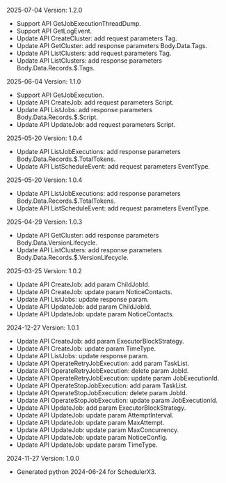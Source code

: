 2025-07-04 Version: 1.2.0
- Support API GetJobExecutionThreadDump.
- Support API GetLogEvent.
- Update API CreateCluster: add request parameters Tag.
- Update API GetCluster: add response parameters Body.Data.Tags.
- Update API ListClusters: add request parameters Tag.
- Update API ListClusters: add response parameters Body.Data.Records.$.Tags.


2025-06-04 Version: 1.1.0
- Support API GetJobExecution.
- Update API CreateJob: add request parameters Script.
- Update API ListJobs: add response parameters Body.Data.Records.$.Script.
- Update API UpdateJob: add request parameters Script.


2025-05-20 Version: 1.0.4
- Update API ListJobExecutions: add response parameters Body.Data.Records.$.TotalTokens.
- Update API ListScheduleEvent: add request parameters EventType.


2025-05-20 Version: 1.0.4
- Update API ListJobExecutions: add response parameters Body.Data.Records.$.TotalTokens.
- Update API ListScheduleEvent: add request parameters EventType.


2025-04-29 Version: 1.0.3
- Update API GetCluster: add response parameters Body.Data.VersionLifecycle.
- Update API ListClusters: add response parameters Body.Data.Records.$.VersionLifecycle.


2025-03-25 Version: 1.0.2
- Update API CreateJob: add param ChildJobId.
- Update API CreateJob: update param NoticeContacts.
- Update API ListJobs: update response param.
- Update API UpdateJob: add param ChildJobId.
- Update API UpdateJob: update param NoticeContacts.


2024-12-27 Version: 1.0.1
- Update API CreateJob: add param ExecutorBlockStrategy.
- Update API CreateJob: update param TimeType.
- Update API ListJobs: update response param.
- Update API OperateRetryJobExecution: add param TaskList.
- Update API OperateRetryJobExecution: delete param JobId.
- Update API OperateRetryJobExecution: update param JobExecutionId.
- Update API OperateStopJobExecution: add param TaskList.
- Update API OperateStopJobExecution: delete param JobId.
- Update API OperateStopJobExecution: update param JobExecutionId.
- Update API UpdateJob: add param ExecutorBlockStrategy.
- Update API UpdateJob: update param AttemptInterval.
- Update API UpdateJob: update param MaxAttempt.
- Update API UpdateJob: update param MaxConcurrency.
- Update API UpdateJob: update param NoticeConfig.
- Update API UpdateJob: update param TimeType.


2024-11-27 Version: 1.0.0
- Generated python 2024-06-24 for SchedulerX3.

